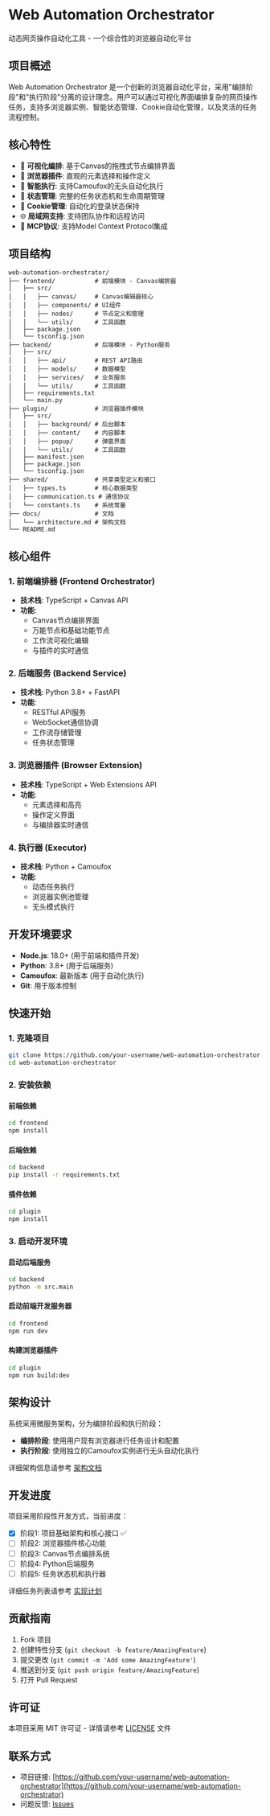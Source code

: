 # Web Automation Orchestrator

动态网页操作自动化工具 - 一个综合性的浏览器自动化平台

## 项目概述

Web Automation Orchestrator 是一个创新的浏览器自动化平台，采用"编排阶段"和"执行阶段"分离的设计理念。用户可以通过可视化界面编排复杂的网页操作任务，支持多浏览器实例、智能状态管理、Cookie自动化管理，以及灵活的任务流程控制。

## 核心特性

- 🎨 **可视化编排**: 基于Canvas的拖拽式节点编排界面
- 🔌 **浏览器插件**: 直观的元素选择和操作定义
- 🤖 **智能执行**: 支持Camoufox的无头自动化执行
- 🔄 **状态管理**: 完整的任务状态机和生命周期管理
- 🍪 **Cookie管理**: 自动化的登录状态保持
- 🌐 **局域网支持**: 支持团队协作和远程访问
- 📡 **MCP协议**: 支持Model Context Protocol集成

## 项目结构

```
web-automation-orchestrator/
├── frontend/           # 前端模块 - Canvas编排器
│   ├── src/
│   │   ├── canvas/     # Canvas编辑器核心
│   │   ├── components/ # UI组件
│   │   ├── nodes/      # 节点定义和管理
│   │   └── utils/      # 工具函数
│   ├── package.json
│   └── tsconfig.json
├── backend/            # 后端模块 - Python服务
│   ├── src/
│   │   ├── api/        # REST API路由
│   │   ├── models/     # 数据模型
│   │   ├── services/   # 业务服务
│   │   └── utils/      # 工具函数
│   ├── requirements.txt
│   └── main.py
├── plugin/             # 浏览器插件模块
│   ├── src/
│   │   ├── background/ # 后台脚本
│   │   ├── content/    # 内容脚本
│   │   ├── popup/      # 弹窗界面
│   │   └── utils/      # 工具函数
│   ├── manifest.json
│   ├── package.json
│   └── tsconfig.json
├── shared/             # 共享类型定义和接口
│   ├── types.ts        # 核心数据类型
│   ├── communication.ts # 通信协议
│   └── constants.ts    # 系统常量
├── docs/               # 文档
│   └── architecture.md # 架构文档
└── README.md
```

## 核心组件

### 1. 前端编排器 (Frontend Orchestrator)
- **技术栈**: TypeScript + Canvas API
- **功能**: 
  - Canvas节点编排界面
  - 万能节点和基础功能节点
  - 工作流可视化编辑
  - 与插件的实时通信

### 2. 后端服务 (Backend Service)
- **技术栈**: Python 3.8+ + FastAPI
- **功能**:
  - RESTful API服务
  - WebSocket通信协调
  - 工作流存储管理
  - 任务状态管理

### 3. 浏览器插件 (Browser Extension)
- **技术栈**: TypeScript + Web Extensions API
- **功能**:
  - 元素选择和高亮
  - 操作定义界面
  - 与编排器实时通信

### 4. 执行器 (Executor)
- **技术栈**: Python + Camoufox
- **功能**:
  - 动态任务执行
  - 浏览器实例池管理
  - 无头模式执行

## 开发环境要求

- **Node.js**: 18.0+ (用于前端和插件开发)
- **Python**: 3.8+ (用于后端服务)
- **Camoufox**: 最新版本 (用于自动化执行)
- **Git**: 用于版本控制

## 快速开始

### 1. 克隆项目
```bash
git clone https://github.com/your-username/web-automation-orchestrator.git
cd web-automation-orchestrator
```

### 2. 安装依赖

#### 前端依赖
```bash
cd frontend
npm install
```

#### 后端依赖
```bash
cd backend
pip install -r requirements.txt
```

#### 插件依赖
```bash
cd plugin
npm install
```

### 3. 启动开发环境

#### 启动后端服务
```bash
cd backend
python -m src.main
```

#### 启动前端开发服务器
```bash
cd frontend
npm run dev
```

#### 构建浏览器插件
```bash
cd plugin
npm run build:dev
```

## 架构设计

系统采用微服务架构，分为编排阶段和执行阶段：

- **编排阶段**: 使用用户现有浏览器进行任务设计和配置
- **执行阶段**: 使用独立的Camoufox实例进行无头自动化执行

详细架构信息请参考 [架构文档](docs/architecture.md)

## 开发进度

项目采用阶段性开发方式，当前进度：

- [x] 阶段1: 项目基础架构和核心接口 ✅
- [ ] 阶段2: 浏览器插件核心功能
- [ ] 阶段3: Canvas节点编排系统
- [ ] 阶段4: Python后端服务
- [ ] 阶段5: 任务状态机和执行器

详细任务列表请参考 [实现计划](.kiro/specs/web-automation-orchestrator/tasks.md)

## 贡献指南

1. Fork 项目
2. 创建特性分支 (`git checkout -b feature/AmazingFeature`)
3. 提交更改 (`git commit -m 'Add some AmazingFeature'`)
4. 推送到分支 (`git push origin feature/AmazingFeature`)
5. 打开 Pull Request

## 许可证

本项目采用 MIT 许可证 - 详情请参考 [LICENSE](LICENSE) 文件

## 联系方式

- 项目链接: [https://github.com/your-username/web-automation-orchestrator](https://github.com/your-username/web-automation-orchestrator)
- 问题反馈: [Issues](https://github.com/your-username/web-automation-orchestrator/issues)